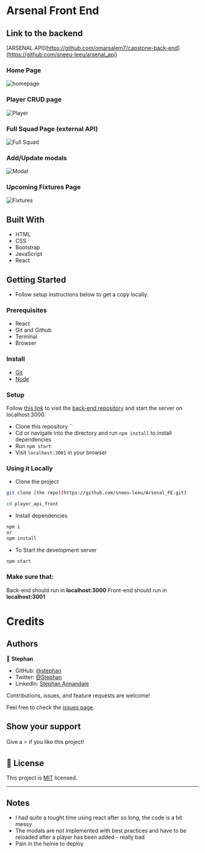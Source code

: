 # Arsenal Front End

## Link to the backend
[ARSENAL API](https://github.com/omarsalem7/capstone-back-end](https://github.com/sneeu-leeu/arsenal_api)

### Home Page
![homepage](https://user-images.githubusercontent.com/53402600/175576410-6d7b3cc3-f16c-4a40-a651-f1cfef00d548.png)

### Player CRUD page
![Player](https://user-images.githubusercontent.com/53402600/175576586-e7e36060-d756-479b-9b6d-c950a3730209.png)


### Full Squad Page (external API)
![Full Squad](https://user-images.githubusercontent.com/53402600/175576633-04cdc912-8722-43fd-a11e-b64e9824fc5f.png)


### Add/Update modals
![Modal](https://user-images.githubusercontent.com/53402600/175576683-c7752204-6d33-4027-a234-a51de43bff66.png)

### Upcoming Fixtures Page
![Fixtures](https://user-images.githubusercontent.com/53402600/175576722-415625b3-864b-4cd5-aa12-39fc1866dbc9.png)


## Built With
- HTML
- CSS
- Bootstrap
- JavaScript
- React

## Getting Started
- Follow setup instructions below to get a copy locally.

### Prerequisites

- React
- Git and Github
- Terminal
- Browser

### Install
- [Git](https://git-scm.com/downloads)
- [Node](https://nodejs.org/en/download/)

### Setup

Follow [this link](https://github.com/sneeu-leeu/arsenal_api) to visit the [back-end repository]() and start the server on localhost:3000.

- Clone this repository ``
- Cd or navigate into the directory and run `npm install` to install dependencies
- Run `npm start`
- Visit `localhost:3001` in your browser


### Using it Locally

- Clone the project

```bash 
git clone [the repo](https://github.com/sneeu-leeu/Arsenal_FE.git)

cd player_api_front
```

- Install dependencies

```bash
npm i 
or
npm install
```
- To Start the development server
```bash
npm start
```

### Make sure that:
Back-end should run in **localhost:3000**
Front-end should run in **localhost:3001**

# Credits

## Authors

👤 **Stephan**

- GitHub: [@stephan](https://github.com/sneeu-leeu)
- Twitter: [@Stephan](https://twitter.com/Stephan07484055)
- LinkedIn: [Stephan Annandale](https://www.linkedin.com/in/stephan-annandale-a4b4931a9/)
  

Contributions, issues, and feature requests are welcome!

Feel free to check the [issues page](../../issues/).

## Show your support

Give a ⭐️ if you like this project!

## 📝 License

This project is [MIT](./MIT.md) licensed.

---------------------------------------------------------------------------------------------------------------------------------------------------------------------------------------------------------------------------------------------

## Notes 

- I had quite a tought time using react after so long, the code is a bit messy
- The modals are not implemented with best practices and have to be reloaded after a player has been added - really bad
- Pain in the heinie to deploy
